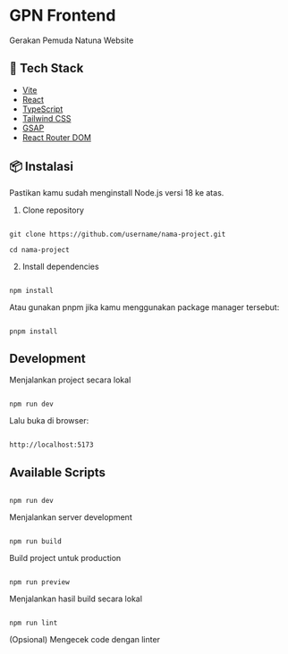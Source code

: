 # GPN Frontend

Gerakan Pemuda Natuna Website

## 🚀 Tech Stack

- [Vite](https://vitejs.dev/)
- [React](https://react.dev/)
- [TypeScript](https://www.typescriptlang.org/)
- [Tailwind CSS](https://tailwindcss.com/)
- [GSAP](https://gsap.com/)
- [React Router DOM](https://reactrouter.com/)

## 📦 Instalasi
Pastikan kamu sudah menginstall Node.js versi 18 ke atas.

1. Clone repository <br>
```

git clone https://github.com/username/nama-project.git

cd nama-project

```

2. Install dependencies
```

npm install

```
Atau gunakan pnpm jika kamu menggunakan package manager tersebut:
```

pnpm install

```
## Development
Menjalankan project secara lokal
```

npm run dev

```
Lalu buka di browser:
```

http://localhost:5173

```

## Available Scripts
```

npm run dev	

```
Menjalankan server development

```

npm run build	

```
Build project untuk production

```

npm run preview	

```
Menjalankan hasil build secara lokal

```

npm run lint	

```
(Opsional) Mengecek code dengan linter
